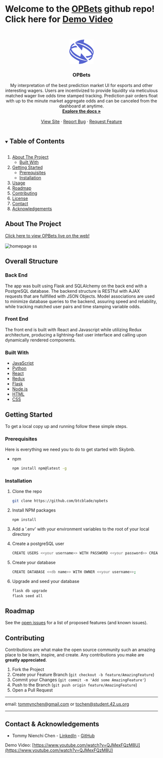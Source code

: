 # **Welcome to the [OPBets](https://opbets.herokuapp.com/) github repo! Click here for [Demo Video](https://www.youtube.com/watch?v=QJMexFQzM8U)**

<br />
<p align="center">
  <a href="https://github.com/btcblade/opbets">
    <img src="react-app/public/favicon.ico" alt="Logo" width="80" height="80" style="background-color:white">
  </a>

  <h3 align="center">OPBets</h3>

  <p align="center">
    My interpretation of the best prediction market UI for esports and other interesting wagers. Users are incentivized to provide liquidity via meticulous matched wager live odds time stamped tracking. Prediction pair orders float with up to the minute market aggregate odds and can be canceled from the dashboard at anytime.
    <br />
    <a href="https://github.com/btcblade/opbets/wiki"><strong>Explore the docs »</strong></a>
    <br />
    <br />
    <a href="https://opbets.herokuapp.com/">View Site</a>
    ·
    <a href="https://github.com/btcblade/opbets/issues">Report Bug</a>
    ·
    <a href="https://github.com/btcblade/opbetsskybnb/issues">Request Feature</a>
  </p>
</p>

<!-- TABLE OF CONTENTS -->
<details open="open">
  <summary><h2 style="display: inline-block">Table of Contents</h2></summary>
  <ol>
    <li>
      <a href="#about-the-project">About The Project</a>
      <ul>
        <li><a href="#built-with">Built With</a></li>
      </ul>
    </li>
    <li>
      <a href="#getting-started">Getting Started</a>
      <ul>
        <li><a href="#prerequisites">Prerequisites</a></li>
        <li><a href="#installation">Installation</a></li>
      </ul>
    </li>
    <li><a href="#usage">Usage</a></li>
    <li><a href="#roadmap">Roadmap</a></li>
    <li><a href="#contributing">Contributing</a></li>
    <li><a href="#license">License</a></li>
    <li><a href="#contact">Contact</a></li>
    <li><a href="#acknowledgements">Acknowledgements</a></li>
  </ol>
</details>

<!-- ABOUT THE PROJECT -->

## About The Project

[Click here to view OPBets live on the web!](https://opbets.herokuapp.com/)
<br>
</br>
<img src="https://live.staticflickr.com/65535/51157342289_151fdf5efc_z.jpg" alt="homepage ss" />

## Overall Structure

### Back End

The app was built using Flask and SQLAlchemy on the back end with a PostgreSQL database. The backend structure is RESTful with AJAX requests that are fullfilled with JSON Objects. Model associations are used to minimize database queries to the backend, assuring speed and reliability, while tracking matched user pairs and time stamping variable odds.

### Front End

The front end is built with React and Javascript while utilizing Redux architecture, producing a lightning-fast user interface and calling upon dynamically rendered components.

### Built With

- [JavaScript](https://www.javascript.com/)
- [Python](https://www.python.org/)
- [React](https://reactjs.org/)
- [Redux](https://redux.js.org/)
- [Flask](https://flask-doc.readthedocs.io/en/latest/)
- [Node.js](https://nodejs.org/en/)
- [HTML](https://html.com/)
- [CSS](http://www.css3.info/)

<!-- GETTING STARTED -->

## Getting Started

To get a local copy up and running follow these simple steps.

### Prerequisites

Here is everything we need you to do to get started with Skybnb.

- npm
  ```sh
  npm install npm@latest -g
  ```

### Installation

1. Clone the repo
   ```sh
   git clone https://github.com/btcblade/opbets
   ```
2. Install NPM packages
   ```sh
   npm install
   ```
3. Add a '.env' with your environment variables to the root of your local directory

4. Create a postgreSQL user
   ```sh
   CREATE USERS <<your username>> WITH PASSWORD <<your password>> CREATEDB;
   ```
5. Create your database
   ```sh
   CREATE DATABASE <<db name>> WITH OWNER <<your username>>;
   ```
6. Upgrade and seed your database
   ```sh
   flask db upgrade
   flask seed all
   ```

<!-- USAGE EXAMPLES -->

<!-- ## Usage

### An easy-to-use login with a pre-configured Demo User.

![demo-login gif](imgs/demo-login.gif)

### Search for Music Videos by title, artist, or genre.

![search gif](imgs/search.gif)

### Leave a rating and a comment on a Music Video.

![rating gif](imgs/reviews.gif) -->

<!-- ### Add a Music Video to your list
![My List](site-images/my-list.gif) -->
<!-- ## Obstacles -->

<!-- ROADMAP -->

## Roadmap

See the [open issues](https://github.com/btcblade/opbets/issues) for a list of proposed features (and known issues).

<!-- CONTRIBUTING -->

## Contributing

Contributions are what make the open source community such an amazing place to be learn, inspire, and create. Any contributions you make are **greatly appreciated**.

1. Fork the Project
2. Create your Feature Branch (`git checkout -b feature/AmazingFeature`)
3. Commit your Changes (`git commit -m 'Add some AmazingFeature'`)
4. Push to the Branch (`git push origin feature/AmazingFeature`)
5. Open a Pull Request

********************
email: tommynchen@gmail.com or tochen@student.42.us.org
*******************
<!-- CONTACT -->

## Contact & Acknowledgements

- Tommy Nienchi Chen - [LinkedIn](https://www.linkedin.com/in/tommy-nienchi-chen-a131451b3/) - [GitHub](https://github.com/btcblade)

Demo Video: [https://www.youtube.com/watch?v=QJMexFQzM8U](https://www.youtube.com/watch?v=QJMexFQzM8U)
